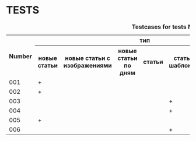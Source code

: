 
# TESTS

<table>
<caption><b>Testcases for tests NirvanaBotTest</b></caption>
   <tr>
    <th rowspan="2">Number</th>
    <th colspan="6">тип</th>
    <th colspan="2">параметры</th>
    <th rowspan="2">архив</th>
   </tr>
    <tr>
        <th>новые статьи</th>
        <th>новые статьи с изображениями</th>
        <th>новые статьи по дням</th>
        <th>статьи</th>
        <th>статьи с шаблонами</th>
        <th>обсуждаемые статьи</th>
        <th>шаблоны</th>
        <th>шаблоны с параметрами</th>		
    </tr>
    <tr>
        <td>001</td>
        <td>+</td><td></td><td></td><td></td><td></td><td></td>
        <td></td><td></td>
        <td></td>
    </tr>
    <tr>
        <td>002</td>
        <td>+</td><td></td><td></td><td></td><td></td><td></td>
        <td></td><td>+</td>
        <td></td>
    </tr>
    <tr>
        <td>003</td>
        <td></td><td></td><td></td><td></td><td>+</td><td></td>
        <td>+</td><td></td>
        <td></td>
    </tr>
    <tr>
        <td>004</td>
        <td></td><td></td><td></td><td></td><td>+</td><td></td>
        <td></td><td>+</td>
        <td></td>
    </tr>
    <tr>
        <td>005</td>
        <td>+</td><td></td><td></td><td></td><td></td><td></td>
        <td></td><td>+</td>
        <td></td>
    </tr>
    <tr>
        <td>006</td>
        <td></td><td></td><td></td><td></td><td>+</td><td></td>
        <td></td><td>+</td>
        <td></td>
    </tr>
</table>
 
